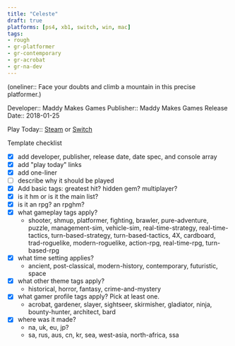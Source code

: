 ```yaml
---
title: "Celeste"
draft: true
platforms: [ps4, xb1, switch, win, mac]
tags:
- rough
- gr-platformer 
- gr-contemporary 
- gr-acrobat 
- gr-na-dev 
---
```




(oneliner:: Face your doubts and climb a mountain in this precise platformer.)

Developer:: Maddy Makes Games
Publisher:: Maddy Makes Games
Release Date:: 2018-01-25

Play Today:: [Steam](https://store.steampowered.com/app/504230/Celeste/) or [Switch](https://www.nintendo.com/games/detail/celeste-switch)

Template checklist
- [x] add developer, publisher, release date, date spec, and console array
- [x] add "play today" links
- [x] add one-liner
- [ ] describe why it should be played
- [x] Add basic tags: greatest hit? hidden gem? multiplayer?
- [x] is it hm or is it the main list?
- [x] is it an rpg? an rpghm?
- [x] what gameplay tags apply?
	- shooter, shmup, platformer, fighting, brawler, pure-adventure, puzzle, management-sim, vehicle-sim, real-time-strategy, real-time-tactics, turn-based-strategy, turn-based-tactics, 4X, cardboard, trad-roguelike, modern-roguelike, action-rpg, real-time-rpg, turn-based-rpg
- [x] what time setting applies?
	- ancient, post-classical, modern-history, contemporary, futuristic, space
- [x] what other theme tags apply?
	- historical, horror, fantasy, crime-and-mystery
- [x] what gamer profile tags apply? Pick at least one.
	- acrobat, gardener, slayer, sightseer, skirmisher, gladiator, ninja, bounty-hunter, architect, bard
- [x] where was it made?
	- na, uk, eu, jp?
	- sa, rus, aus, cn, kr, sea, west-asia, north-africa, ssa